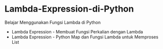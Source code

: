 # Lambda-Expression-di-Python
Belajar Menggunakan Fungsi Lambda di Python

- Lambda Expression - Membuat Fungsi Perkalian dengan Lambda
- Lambda Expression - Python Map dan Fungsi Lambda untuk Memproses List
